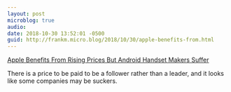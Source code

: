 ```yaml
---
layout: post
microblog: true
audio: 
date: 2018-10-30 13:52:01 -0500
guid: http://frankm.micro.blog/2018/10/30/apple-benefits-from.html
---
```

[Apple Benefits From Rising Prices But Android Handset Makers Suffer](https://www.forbes.com/sites/richardwindsoreurope/2018/10/30/apple-benefits-from-rising-prices-but-android-handset-makers-suffer/#3b5e88884955)

There is a price to be paid to be a follower rather than a leader, and it looks like some companies may be suckers. 
